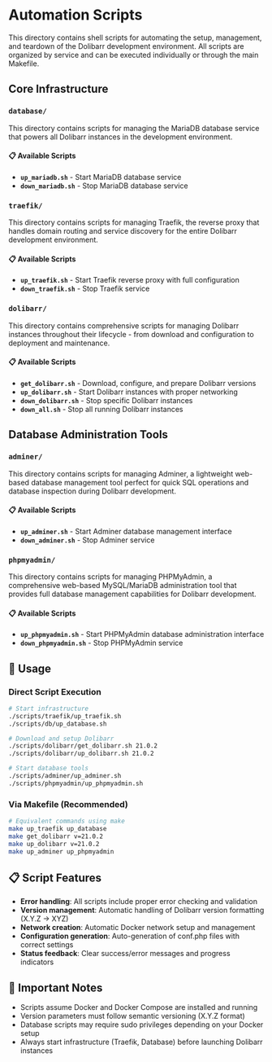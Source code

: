 # Automation Scripts

This directory contains shell scripts for automating the setup, management, and teardown of the Dolibarr development environment. All scripts are organized by service and can be executed individually or through the main Makefile.

## Core Infrastructure

### **`database/`**

This directory contains scripts for managing the MariaDB database service that powers all Dolibarr instances in the development environment.

#### 📋 Available Scripts

- **`up_mariadb.sh`** - Start MariaDB database service
- **`down_mariadb.sh`** - Stop MariaDB database service

### **`traefik/`**

This directory contains scripts for managing Traefik, the reverse proxy that handles domain routing and service discovery for the entire Dolibarr development environment.

#### 📋 Available Scripts

- **`up_traefik.sh`** - Start Traefik reverse proxy with full configuration
- **`down_traefik.sh`** - Stop Traefik service

### **`dolibarr/`**

This directory contains comprehensive scripts for managing Dolibarr instances throughout their lifecycle - from download and configuration to deployment and maintenance.

#### 📋 Available Scripts

- **`get_dolibarr.sh`** - Download, configure, and prepare Dolibarr versions
- **`up_dolibarr.sh`** - Start Dolibarr instances with proper networking
- **`down_dolibarr.sh`** - Stop specific Dolibarr instances
- **`down_all.sh`** - Stop all running Dolibarr instances

## Database Administration Tools

### **`adminer/`**

This directory contains scripts for managing Adminer, a lightweight web-based database management tool perfect for quick SQL operations and database inspection during Dolibarr development.

#### 📋 Available Scripts

- **`up_adminer.sh`** - Start Adminer database management interface
- **`down_adminer.sh`** - Stop Adminer service

### **`phpmyadmin/`**

This directory contains scripts for managing PHPMyAdmin, a comprehensive web-based MySQL/MariaDB administration tool that provides full database management capabilities for Dolibarr development.

#### 📋 Available Scripts

- **`up_phpmyadmin.sh`** - Start PHPMyAdmin database administration interface
- **`down_phpmyadmin.sh`** - Stop PHPMyAdmin service

## 🔧 Usage

### Direct Script Execution

```bash
# Start infrastructure
./scripts/traefik/up_traefik.sh
./scripts/db/up_database.sh

# Download and setup Dolibarr
./scripts/dolibarr/get_dolibarr.sh 21.0.2
./scripts/dolibarr/up_dolibarr.sh 21.0.2

# Start database tools
./scripts/adminer/up_adminer.sh
./scripts/phpmyadmin/up_phpmyadmin.sh
```

### Via Makefile (Recommended)

```bash
# Equivalent commands using make
make up_traefik up_database
make get_dolibarr v=21.0.2
make up_dolibarr v=21.0.2
make up_adminer up_phpmyadmin
```

## 📋 Script Features

- **Error handling**: All scripts include proper error checking and validation
- **Version management**: Automatic handling of Dolibarr version formatting (X.Y.Z → XYZ)
- **Network creation**: Automatic Docker network setup and management
- **Configuration generation**: Auto-generation of conf.php files with correct settings
- **Status feedback**: Clear success/error messages and progress indicators

## 🚨 Important Notes

- Scripts assume Docker and Docker Compose are installed and running
- Version parameters must follow semantic versioning (X.Y.Z format)
- Database scripts may require sudo privileges depending on your Docker setup
- Always start infrastructure (Traefik, Database) before launching Dolibarr instances
